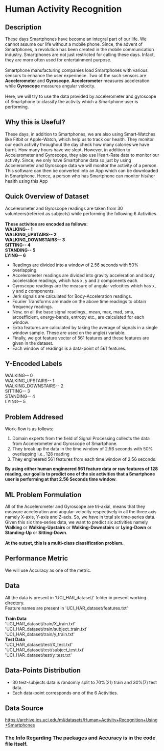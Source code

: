 # Human Activity Recognition

## Description
These days Smartphones have become an integral part of our life. We cannot assume our life without a mobile phone. Since, the advent of Smartphones, a revolution has been created in the mobile communication industry. Smartphones are not just restricted for calling these days. Infact, they are more often used for entertainment purpose.<br><br>
Smartphone manufacturing companies load Smartphones with various sensors to enhance the user experinece. Two of the such sensors are <b>Accelerometer</b> and <b>Gyroscope</b>. <b>Accelerometer</b> measures acceleration while <b>Gyroscope</b> measures angular velocity.<br><br>
Here, we will try to use the data provided by accelerometer and gyroscope of Smartphone to classify the activity which a Smartphone user is performing.

## Why this is Useful?
These days, in addition to Smartphones, we are also using Smart-Watches like Fitbit or Apple-Watch, which help us to track our health. They monitor our each activity throughout the day check how many calories we have burnt. How many hours have we slept. However, in addition to Accelerometer and Gyroscope, they also use Heart-Rate data to monitor our activity. Since, we only have Smartphone data so just by using  Accelerometer and Gyroscope data we will monitor the activity of a person. This software can then be converted into an App which can be downloaded in Smartphone. Hence, a person who has Smartphone can monitor his/her health using this App

## Quick Overview of Dataset
Accelerometer and Gyroscope readings are taken from 30 volunteers(referred as subjects) while performing the following 6 Activities.<br><br>
<b>These activites are encoded as follows:<br>
WALKING-- 1<br>
WALKING_UPSTAIRS-- 2<br>
WALKING_DOWNSTAIRS-- 3<br>
SITTING-- 4<br>
STANDING-- 5<br>
LYING-- 6<br>
</b>
* Readings are divided into a window of 2.56 seconds with 50% overlapping.
* Accelerometer readings are divided into gravity acceleration and body acceleration readings, which has x, y and z components each.
* Gyroscope readings are the measure of angular velocities which has x, y and z components.
* Jerk signals are calculated for Body-Acceleration readings.
* Fourier Transforms are made on the above time readings to obtain frequency readings.
* Now, on all the base signal readings., mean, max, mad, sma, arcoefficient, energy-bands, entropy etc., are calculated for each window.
* Extra features are calculated by taking the average of signals in a single window sample. These are used on the angle() variable.
* Finally, we got feature vector of 561 features and these features are given in the dataset.
* Each window of readings is a data-point of 561 features.

## Y-Encoded Labels
WALKING-- 0<br>
WALKING_UPSTAIRS-- 1<br>
WALKING_DOWNSTAIRS-- 2<br>
SITTING-- 3<br>
STANDING-- 4<br>
LYING-- 5

## Problem Addresed
Work-flow is as follows:<br>
1. Domain experts from the field of Signal Processing collects the data from Accelerometer and Gyroscope of Smartphone.
2. They break up the data in the time window of 2.56 seconds with 50% overlapping i.e., 128 reading
3. They engineered 561 features from each time window of 2.56 seconds.<br>

<b>By using either human engineered 561 feature data or raw features of 128 reading, our goal is to predict one of the six activities that a Smartphone user is performing at that 2.56 Seconds time window</b>.

## ML Problem Formulation
All of the Accelerometer and Gyroscope are tri-axial, means that they measure acceleration and angular-velocity respectively in all the three axis namely X-axis, Y-axis and Z-axis. So, we have in total six time-series data. Given this six time-series data, we want to predict six activities namely <b>Walking</b> or <b>Walking-Upstairs</b> or <b>Walking-Downstairs</b> or <b>Lying-Down</b> or <b>Standing-Up</b> or <b>Sitting-Down</b>.<br><br>
<b>At the outset, this is a multi-class classification problem.</b>

## Performance Metric
We will use Accuracy as one of the metric.

## Data
All the data is present in 'UCI_HAR_dataset/' folder in present working directory.<br>
Feature names are present in 'UCI_HAR_dataset/features.txt'<br><br>
<b>Train Data</b><br>
'UCI_HAR_dataset/train/X_train.txt'<br>
'UCI_HAR_dataset/train/subject_train.txt'<br>
'UCI_HAR_dataset/train/y_train.txt'<br>
<b>Test Data</b><br>
'UCI_HAR_dataset/test/X_test.txt'<br>
'UCI_HAR_dataset/test/subject_test.txt'<br>
'UCI_HAR_dataset/test/y_test.txt'<br>

## Data-Points Distribution
* 30 test-subjects data is randomly split to 70%(21) train and 30%(7) test data.
* Each data-point corresponds one of the 6 Activities.
## Data Source
https://archive.ics.uci.edu/ml/datasets/Human+Activity+Recognition+Using+Smartphones
### The Info Regarding The packages and Accuracy is in the code file itself.
